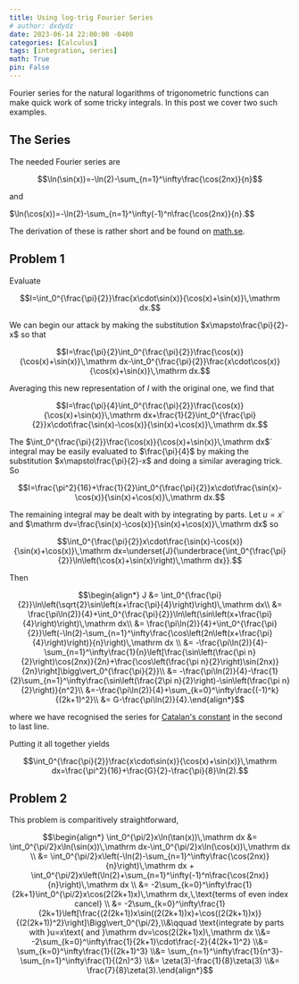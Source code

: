 ```yaml
---
title: Using log-trig Fourier Series
# author: dxdydz
date: 2023-06-14 22:00:00 -0400
categories: [Calculus]
tags: [integration, series]
math: True
pin: False
---
```


Fourier series for the natural logarithms of trigonometric functions can make quick work of some tricky integrals. In this post we cover two such examples.

## The Series

The needed Fourier series are

$$\ln(\sin(x))=-\ln(2)-\sum_{n=1}^\infty\frac{\cos(2nx)}{n}$$

and

$\ln(\cos(x))=-\ln(2)-\sum_{n=1}^\infty(-1)^n\frac{\cos(2nx)}{n}.$$

The derivation of these is rather short and be found on [math.se](https://math.stackexchange.com/questions/292468/fourier-series-of-log-sine-and-log-cos).

## Problem 1

Evaluate

$$I=\int_0^{\frac{\pi}{2}}\frac{x\cdot\sin(x)}{\cos(x)+\sin(x)}\,\mathrm dx.$$

We can begin our attack by making the substitution $x\mapsto\frac{\pi}{2}-x$ so that

$$I=\frac{\pi}{2}\int_0^{\frac{\pi}{2}}\frac{\cos(x)}{\cos(x)+\sin(x)}\,\mathrm dx-\int_0^{\frac{\pi}{2}}\frac{x\cdot\cos(x)}{\cos(x)+\sin(x)}\,\mathrm dx.$$

Averaging this new representation of $I$ with the original one, we find that

$$I=\frac{\pi}{4}\int_0^{\frac{\pi}{2}}\frac{\cos(x)}{\cos(x)+\sin(x)}\,\mathrm dx+\frac{1}{2}\int_0^{\frac{\pi}{2}}x\cdot\frac{\sin(x)-\cos(x)}{\sin(x)+\cos(x)}\,\mathrm dx.$$

The $\int_0^{\frac{\pi}{2}}\frac{\cos(x)}{\cos(x)+\sin(x)}\,\mathrm dx$` integral may be easily evaluated to $\frac{\pi}{4}$ by making the substitution $x\mapsto\frac{\pi}{2}-x$ and doing a similar averaging trick. So

$$I=\frac{\pi^2}{16}+\frac{1}{2}\int_0^{\frac{\pi}{2}}x\cdot\frac{\sin(x)-\cos(x)}{\sin(x)+\cos(x)}\,\mathrm dx.$$

The remaining integral may be dealt with by integrating by parts. Let $u=x$` and $\mathrm dv=\frac{\sin(x)-\cos(x)}{\sin(x)+\cos(x)}\,\mathrm dx$ so

$$\int_0^{\frac{\pi}{2}}x\cdot\frac{\sin(x)-\cos(x)}{\sin(x)+\cos(x)}\,\mathrm dx=\underset{J}{\underbrace{\int_0^{\frac{\pi}{2}}\ln\left(\cos(x)+\sin(x)\right)\,\mathrm dx}}.$$

Then

$$\begin{align*}    J &= \int_0^{\frac{\pi}{2}}\ln\left(\sqrt{2}\sin\left(x+\frac{\pi}{4}\right)\right)\,\mathrm dx\\    &= \frac{\pi\ln(2)}{4}+\int_0^{\frac{\pi}{2}}\ln\left(\sin\left(x+\frac{\pi}{4}\right)\right)\,\mathrm dx\\    &= \frac{\pi\ln(2)}{4}+\int_0^{\frac{\pi}{2}}\left(-\ln(2)-\sum_{n=1}^\infty\frac{\cos\left(2n\left(x+\frac{\pi}{4}\right)\right)}{n}\right)\,\mathrm dx \\    &= -\frac{\pi\ln(2)}{4}-\sum_{n=1}^\infty\frac{1}{n}\left[\frac{\sin\left(\frac{\pi n}{2}\right)\cos(2nx)}{2n}+\frac{\cos\left(\frac{\pi n}{2}\right)\sin(2nx)}{2n}\right]\bigg\vert_0^{\frac{\pi}{2}}\\    &= -\frac{\pi\ln(2)}{4}-\frac{1}{2}\sum_{n=1}^\infty\frac{\sin\left(\frac{2\pi n}{2}\right)-\sin\left(\frac{\pi n}{2}\right)}{n^2}\\    &=-\frac{\pi\ln(2)}{4}+\sum_{k=0}^\infty\frac{(-1)^k}{(2k+1)^2}\\    &= G-\frac{\pi\ln(2)}{4}.\end{align*}$$

where we have recognised the series for [Catalan's constant](https://en.wikipedia.org/wiki/Catalan%27s_constant) in the second to last line.

Putting it all together yields

$$\int_0^{\frac{\pi}{2}}\frac{x\cdot\sin(x)}{\cos(x)+\sin(x)}\,\mathrm dx=\frac{\pi^2}{16}+\frac{G}{2}-\frac{\pi}{8}\ln(2).$$

## Problem 2

This problem is comparitively straightforward,

$$\begin{align*} \int_0^{\pi/2}x\ln(\tan(x))\,\mathrm dx &= \int_0^{\pi/2}x\ln(\sin(x))\,\mathrm dx-\int_0^{\pi/2}x\ln(\cos(x))\,\mathrm dx \\ &= \int_0^{\pi/2}x\left(-\ln(2)-\sum_{n=1}^\infty\frac{\cos(2nx)}{n}\right)\,\mathrm dx + \int_0^{\pi/2}x\left(\ln(2)+\sum_{n=1}^\infty(-1)^n\frac{\cos(2nx)}{n}\right)\,\mathrm dx \\ &= -2\sum_{k=0}^\infty\frac{1}{2k+1}\int_0^{\pi/2}x\cos(2(2k+1)x)\,\mathrm dx,\,\text{terms of even index cancel} \\ &= -2\sum_{k=0}^\infty\frac{1}{2k+1}\left[\frac{(2(2k+1))x\sin((2(2k+1))x)+\cos((2(2k+1))x)}{(2(2k+1))^2}\right]\Bigg\vert_0^{\pi/2},\\&\qquad \text{integrate by parts with }u=x\text{ and }\mathrm dv=\cos(2(2k+1)x)\,\mathrm dx \\&= -2\sum_{k=0}^\infty\frac{1}{2k+1}\cdot\frac{-2}{4(2k+1)^2} \\&= \sum_{k=0}^\infty\frac{1}{(2k+1)^3} \\&= \sum_{n=1}^\infty\frac{1}{n^3}-\sum_{n=1}^\infty\frac{1}{(2n)^3} \\&= \zeta(3)-\frac{1}{8}\zeta(3) \\&= \frac{7}{8}\zeta(3).\end{align*}$$
